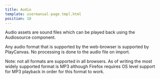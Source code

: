 ```yaml
---
title: Audio
template: usermanual-page.tmpl.html
position: 10
---
```


Audio assets are sound files which can be played back using the Audiosource component.

Any audio format that is supported by the web-browser is supported by PlayCanvas. No processing is done to the audio file on import.

Note: not all formats are supported in all browsers. As of writing the most widely supported format is MP3 although Firefox requires OS level support for MP3 playback in order for this format to work.

